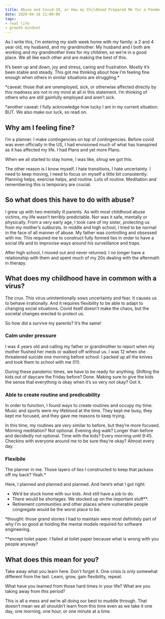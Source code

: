 ```yaml
---
title: Abuse and Covid-19, or How my Childhood Prepared Me for a Pandemic
date: 2020-04-18 21:00:00
tags:
- real life
- growth mindset
---
```


As I write this, I’m entering my sixth week home with my family: a 2 and 4 year old, my husband, and my grandmother. My husband and I both are working and my grandmother lives for my children, so we’re in a good place. We all like each other and are making the best of this. 

It’s been up and down, joy and stress, caring and frustration. Mostly it’s been stable and steady. This got me thinking about how I’m feeling fine enough when others in similar situations are struggling.*

<!-- more -->
*caveat: those that are unemployed, sick, or otherwise affected directly by this madness are not in my mind at all in this statement. I’m thinking of others who are still gainfully employed and aren’t sick.

*another caveat: I fully acknowledge how lucky I am in my current situation. BUT. We also make our luck, so read on.

## Why am I feeling fine?
I’m a planner. I make contingencies on top of contingencies. Before covid was even officially in the US, I had envisioned much of what has transpired as it has affected my life. I had Plans and yet more Plans.

When we all started to stay home, I was like, _shrug_ we got this. 

The other reason is I know myself. I hate transitions, I hate uncertainty. I need to keep moving, I need to focus on myself a little bit consistently. Planning helps, exercise helps, and routine. Lots of routine. Meditation and remembering this is temporary are crucial.

## So what does this have to do with abuse?
I grew up with two mentally ill parents. As with most childhood abuse victims, my life wasn’t terribly predictable. Nor was it safe, mentally or physically. From a very early age, I took care of my sister, protecting us from my mother’s outbursts. In middle and high school, I tried to be normal in the face of all manner of abuse. My father was controlling and obsessed with me. This required me to construct fully formed lies in order to have a social life and to improvise ways around his surveillance and traps. 

After high school, I moved out and never returned. I no longer have a relationship with them and spent much of my 20s dealing with the aftermath in therapy.

## What does my childhood have in common with a virus?
The crux. This virus unintentionally sows uncertainty and fear. It causes us to behave irrationally. And it requires flexibility to be able to adapt to changing social situations. Covid itself doesn’t make the chaos, but the societal changes erected to protect us.

So how did a survive my parents? It’s the same!

### Calm under pressure
I was 4 years old and calling my father or grandmother to report when my mother flushed her meds or walked off without us. I was 12 when she threatened suicide one morning before school. I packed up all the knives and took them to school with me (!!!). 

During these pandemic times, we have to be ready for anything. Shifting the kids out of daycare the Friday before? Done. Making sure to give the kids the sense that everything is okay when it’s so very _not_ okay? Got it.

### Able to create routine and predicability 
In order to function, I found ways to create routines and occupy my time. Music and sports were my lifeblood at the time. They kept me busy, they kept me focused, and they gave me reasons to keep trying.

In this time, my routines are very similar to before, but they’re more focused. Morning meditation? Not optional. Evening dog walk? Longer than before and decidedly not optional. Time with the kids? Every morning until 9:45. Checkins with everyone around me to be sure they’re okay? Almost every day.

### Flexibile
The planner in me. Those layers of lies I constructed to keep that jackass off my back? Yeah.*

Here, I planned and planned and planned. And here’s what I got right:
* We’d be stuck home with our kids. And still have a job to do.
* There would be shortages. We stocked up on the important stuff**.
* Retirement communities and other places where vulnerable people congregate would be the worst place to be.

*thought: those grand stories I had to maintain were most definitely part of why I’m so good at holding the mental models required for software engineering.

**except toilet paper. I failed at toilet paper because what is wrong with you people anyway? 

## What does this mean for you?
Take away what you learn here. Don’t forget it. One crisis is only somewhat different from the last. Learn, grow, gain flexibility, repeat. 

What have you learned from those hard times in your life? What are you taking away from this period?

This is all a mess and we’re all doing our best to muddle through. That doesn’t mean we all shouldn’t learn from this time even as we take it one day, one morning, one hour, or one minute at a time.
